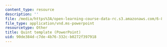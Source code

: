 ```yaml
---
content_type: resource
description: ''
file: /media/https%3A/open-learning-course-data-rc.s3.amazonaws.com/6-803-the-human-intelligence-enterprise-spring-2019/90de384dc7de4b76332cb0272f397918_6.803_quint_template.ppt
file_type: application/vnd.ms-powerpoint
resourcetype: Other
title: Quint template (PowerPoint)
uid: 90de384d-c7de-4b76-332c-b0272f397918
---
```

